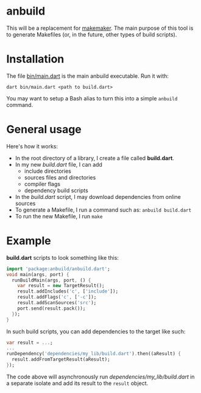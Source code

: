 # anbuild

This will be a replacement for [makemaker](https://github.com/unixpickle/makemaker).  The main purpose of this tool is to generate Makefiles (or, in the future, other types of build scripts).

# Installation

The file [bin/main.dart](bin/main.dart) is the main anbuild executable. Run it with:

    dart bin/main.dart <path to build.dart>

You may want to setup a Bash alias to turn this into a simple `anbuild` command.

# General usage

Here's how it works:

 * In the root directory of a library, I create a file called **build.dart**.
 * In my new *build.dart* file, I can add
   * include directories
   * sources files and directories
   * compiler flags
   * dependency build scripts
 * In the *build.dart* script, I may download dependencies from online sources
 * To generate a Makefile, I run a command such as: `anbuild build.dart`
 * To run the new Makefile, I run `make`

# Example

**build.dart** scripts to look something like this:

```dart
import 'package:anbuild/anbuild.dart';
void main(args, port) {
  runBuildMain(args, port, () {
    var result = new TargetResult();
    result.addIncludes('c', ['include']);
    result.addFlags('c', ['-c']);
    result.addScanSources('src');
    port.send(result.pack());
  });
}
```

In such build scripts, you can add dependencies to the target like such:

```dart
var result = ...;
...
runDependency('dependencies/my_lib/build.dart').then((aResult) {
  result.addFromTargetResult(aResult);
});
```

The code above will asynchronously run *dependencies/my_lib/build.dart* in a separate isolate and add its result to the `result` object.
